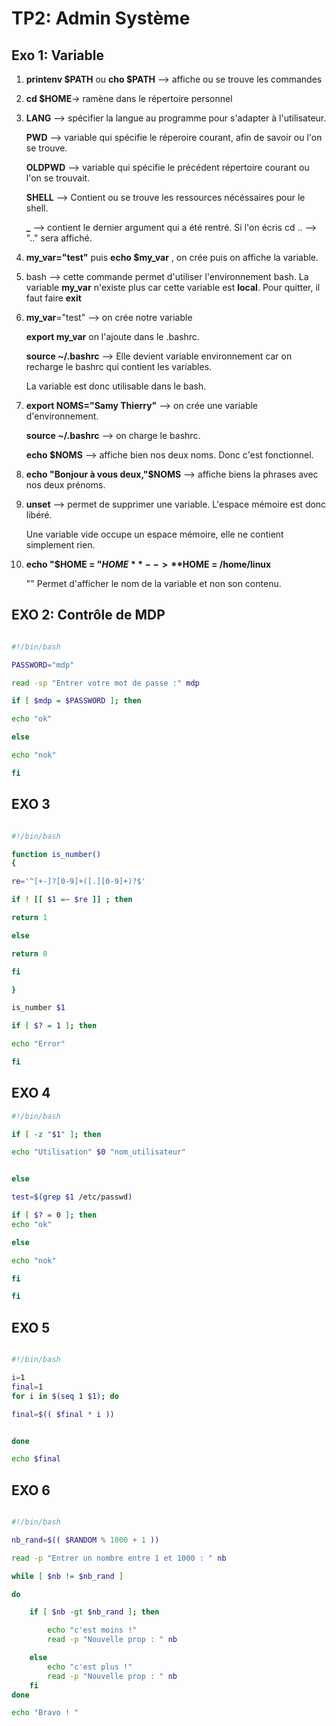 # TP2: Admin Système

## Exo 1: Variable

1. **printenv $PATH** ou **cho $PATH** --> affiche ou se trouve les commandes

2. **cd $HOME**-> ramène dans le répertoire personnel

3. 
   **LANG** --> spécifier la langue  au programme pour s'adapter à l'utilisateur.
   
   **PWD** --> variable qui spécifie le réperoire courant, afin de savoir ou l'on se trouve.
   
   **OLDPWD** --> variable qui spécifie le précédent répertoire courant ou l'on se trouvait.
   
   **SHELL** --> Contient ou se trouve les ressources nécéssaires pour le shell.
   
   **_** --> contient le dernier argument qui a été rentré. Si l'on écris cd .. --> ".." sera affiché.
   
4. **my_var="test"** puis **echo $my_var** , on crée puis on affiche la variable.

5. bash --> cette commande permet d'utiliser l'environnement bash. La variable **my_var** n'existe plus car cette variable est **local**.
   Pour quitter, il faut faire **exit**
   

6. **my_var**="test" --> on crée notre variable 

   **export my_var** on l'ajoute dans le .bashrc.
   
   **source ~/.bashrc** --> Elle devient variable environnement car on recharge le bashrc qui contient les variables.
   
   La variable est donc utilisable dans le bash.
   
   
7. **export NOMS="Samy Thierry"** --> on crée une variable d'environnement.

   **source ~/.bashrc** --> on charge le bashrc.
  
   **echo $NOMS** --> affiche bien nos deux noms. Donc c'est fonctionnel.
   
   
8. **echo "Bonjour à vous deux,"$NOMS** --> affiche biens la phrases avec nos deux prénoms.

9. **unset** --> permet de supprimer une variable. L'espace mémoire est donc libéré.
   
   Une variable vide occupe un espace mémoire, elle ne contient simplement rien. 

10. **echo "\$HOME = "$HOME** --> **$HOME = /home/linux**

    "\" Permet d'afficher le nom de la variable et non son contenu.
    
    
## EXO 2: Contrôle de MDP

```bash

#!/bin/bash

PASSWORD="mdp"

read -sp "Entrer votre mot de passe :" mdp

if [ $mdp = $PASSWORD ]; then

echo "ok"

else

echo "nok"

fi

```

## EXO 3

```bash

#!/bin/bash

function is_number()
{

re='^[+-]?[0-9]+([.][0-9]+)?$'

if ! [[ $1 =~ $re ]] ; then

return 1

else

return 0

fi

}

is_number $1

if [ $? = 1 ]; then

echo "Error"

fi
```

## EXO 4

```bash
#!/bin/bash

if [ -z "$1" ]; then

echo "Utilisation" $0 "nom_utilisateur"


else

test=$(grep $1 /etc/passwd)

if [ $? = 0 ]; then
echo "ok"

else

echo "nok"

fi

fi
```

## EXO 5

```bash

#!/bin/bash

i=1
final=1
for i in $(seq 1 $1); do

final=$(( $final * i ))


done

echo $final

```

## EXO 6 

```bash 

#!/bin/bash

nb_rand=$(( $RANDOM % 1000 + 1 ))

read -p "Entrer un nombre entre 1 et 1000 : " nb

while [ $nb != $nb_rand ]

do

	if [ $nb -gt $nb_rand ]; then

		echo "c'est moins !"
		read -p "Nouvelle prop : " nb

	else
		echo "c'est plus !"
		read -p "Nouvelle prop : " nb
	fi
done

echo "Bravo ! "

```
